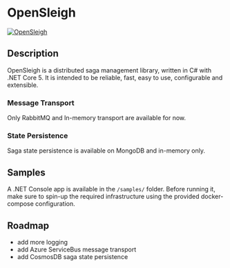# OpenSleigh
[![OpenSleigh](https://circleci.com/gh/mizrael/OpenSleigh.svg?style=shield&circle-token=b7635df8feb7c79524db993c3cf962863ad28aa1)](https://app.circleci.com/pipelines/github/mizrael/OpenSleigh)

## Description
OpenSleigh is a distributed saga management library, written in C# with .NET Core 5. 
It is intended to be reliable, fast, easy to use, configurable and extensible.

### Message Transport
Only RabbitMQ and In-memory transport are available for now.

### State Persistence
Saga state persistence is available on MongoDB and in-memory only.

## Samples
A .NET Console app is available in the `/samples/` folder. Before running it, make sure to spin-up the required infrastructure using the provided docker-compose configuration.

## Roadmap
- add more logging
- add Azure ServiceBus message transport
- add CosmosDB saga state persistence
